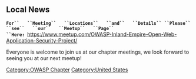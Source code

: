 ## Local News

**`For``   ``Meeting``   ``Locations``   ``and``   ``Details``
 ``Please``   ``see``   ``our``   ``Meetup``   ``Page``
 ``Here:`**` `<https://www.meetup.com/OWASP-Inland-Empire-Open-Web-Application-Security-Project/>

Everyone is welcome to join us at our chapter meetings, we look forward
to seeing you at our next meetup\!

[Category:OWASP Chapter](Category:OWASP_Chapter "wikilink")
[Category:United States](Category:United_States "wikilink")